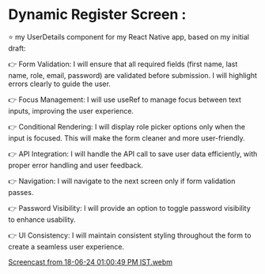 # Dynamic Register Screen :

⭐ my UserDetails component for my React Native app, based on my initial draft:

👉 Form Validation: I will ensure that all required fields (first name, last name, role, email, password) are validated before submission. I will highlight errors clearly to guide the user.

👉 Focus Management: I will use useRef to manage focus between text inputs, improving the user experience.

👉 Conditional Rendering: I will display role picker options only when the input is focused. This will make the form cleaner and more user-friendly.

👉 API Integration: I will handle the API call to save user data efficiently, with proper error handling and user feedback.

👉 Navigation: I will navigate to the next screen only if form validation passes.

👉 Password Visibility: I will provide an option to toggle password visibility to enhance usability.

👉 UI Consistency: I will maintain consistent styling throughout the form to create a seamless user experience.



[Screencast from 18-06-24 01:00:49 PM IST.webm](https://github.com/nishitaHyperlink/Dynamic-Register-screen-in-React-Native/assets/141806047/0e08a61f-3b1c-456b-953e-6f0fd59158c8)
